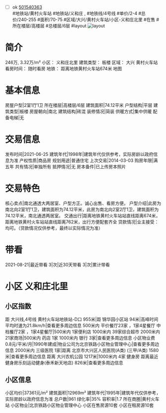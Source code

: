 - [ ] ok [501540363](https://bj.5i5j.com/ershoufang/501540363.html)  
 #地铁站/黄村火车站 #地铁站/义和庄 ,  #地铁线/4号线
#单价/2-4 #总价/240-255 #面积/70-75   #区域/大兴/黄村火车站/小区-义和庄北里 #在售 #所在楼层/高楼层 #总楼层/6层 #layout 
![layout](http://image2a.5i5j.com/bdir/layout/c2522e00f25b4a9f9154f6e6f0d0e3c9.jpg_P5.jpg) 
# 简介 
 246万,  3.32万/m² 
小区： 义和庄北里
建筑类型： 板楼
区域： 大兴 黄村火车站
看房时间： 随时看房
地铁： 距离地铁黄村火车站674米 地图
# 基本信息 
 房屋户型|2室1厅1卫
所在楼层|高楼层/6层
建筑面积|74.12平米
户型结构|平层
建筑类型|板楼
房屋朝向|南北
建筑结构|砖混
装修情况|简装
供暖方式|集中供暖
配备电梯|无
# 交易信息 
 发布时间|2021-06-25
建筑年代|1998年|建筑年代仅供参考，实际房龄以政府信息为准
产权性质|商品房
规划用途|普通住宅
上次交易|2014-03-03
购房年限|满五年
共有情况|单独所有
抵押情况|无
房本备件|已上传房本照片
# 交易特色 
 核心卖点|南北通透大两居室、户型方正。诚心出售、看房方便。
户型介绍|此房为南北向2室1厅1卫，建筑面积为74.12平米，此房为南北向2室2厅1卫，建筑面积为74.12平米，南北通透两居室。
交通出行|距离地铁黄村火车站站直线距离674米，距离地铁黄村火车站站直线距离762米，出行方便配套齐全
贷款情况|业主接受：均可。（贷款情况仅供参考，最终以实际情况为准）
# 带看 
 2021-08-21|最近带看	 3|次|近30天带看	 3|次|累计带看
# 小区 义和庄北里
## 小区指数 
 距 大兴线,4号线 黄村火车站地铁站-D口 955米|距 锦华园小区站 94米|高峰时间平均时速为21.8km/h|查看更多周边信息
500米内 平价餐厅23家 ，1家4星餐厅
中档餐厅2家 ，1家4星餐厅|500米内 1家便利店
1000米内 39家综合超市
2000米内 21家商场|500米内 药店 1家
1000米内 银行 3家|查看更多周边信息
小区物业费0.8元/平米/月|1990年建成|物业公司为北京铁路小区物业管理中心|查看更多周边信息
2000米内 三级医院 1家|距离 北京市大兴区人民医院(A类) (三甲/A类) 1580米|查看更多周边信息
距离 大兴农机公园 1217米|1000米内 4家 健身房
距离最近健身房乐刻运动健身(泰禾新天地店) 826米|查看更多周边信息
## 小区信息 
 小区均价|37361元/m²
建筑面积|12969m²
建筑年代|1995年|建筑年代仅供参考，实际房龄以政府信息为准
总户数|961
绿化率|35%
容积率|1.7
所在商圈|黄村火车站
小区物业|北京铁路小区物业管理中心
小区在售房源10套
小区在租房源10套
